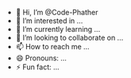 - 👋 Hi, I’m @Code-Phather
- 👀 I’m interested in ...
- 🌱 I’m currently learning ...
- 💞️ I’m looking to collaborate on ...
- 📫 How to reach me ...
- 😄 Pronouns: ...
- ⚡ Fun fact: ...

<!---
Code-Phather/Code-Phather is a ✨ special ✨ repository because its `README.md` (this file) appears on your GitHub profile.
You can click the Preview link to take a look at your changes.
--->
